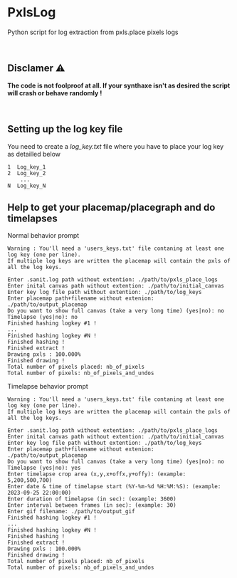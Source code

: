 # PxlsLog
Python script for log extraction from pxls.place pixels logs

</br>

## Disclamer :warning:
**The code is not foolproof at all. If your synthaxe isn't as desired the script will crash or behave randomly !**

</br>

## Setting up the log key file

You need to create a *log_key.txt* file where you have to place your log key as detailled below

```
1  Log_key_1
2  Log_key_2
    ...
N  Log_key_N
```

## Help to get your placemap/placegraph and do timelapses

Normal behavior prompt
```
Warning : You'll need a 'users_keys.txt' file contaning at least one log key (one per line).     
If multiple log keys are written the placemap will contain the pxls of all the log keys.

Enter .sanit.log path without extention: ./path/to/pxls_place_logs
Enter inital canvas path without extention: ./path/to/initial_canvas
Enter key log file path without extention: ./path/to/log_keys
Enter placemap path+filename without extenion: ./path/to/output_placemap
Do you want to show full canvas (take a very long time) (yes|no): no
Timelapse (yes|no): no
Finished hashing logkey #1 !
...
Finished hashing logkey #N !
Finished hashing !
Finished extract !
Drawing pxls : 100.000%
Finished drawing !
Total number of pixels placed: nb_of_pixels
Total number of pixels: nb_of_pixels_and_undos
```

Timelapse behavior prompt
```
Warning : You'll need a 'users_keys.txt' file contaning at least one log key (one per line).     
If multiple log keys are written the placemap will contain the pxls of all the log keys.

Enter .sanit.log path without extention: ./path/to/pxls_place_logs
Enter inital canvas path without extention: ./path/to/initial_canvas
Enter key log file path without extention: ./path/to/log_keys
Enter placemap path+filename without extenion: ./path/to/output_placemap
Do you want to show full canvas (take a very long time) (yes|no): no
Timelapse (yes|no): yes
Enter timelapse crop area (x,y,x+offx,y+offy): (example: 5,200,500,700)
Enter date & time of timelapse start (%Y-%m-%d %H:%M:%S): (example: 2023-09-25 22:00:00)
Enter duration of timelapse (in sec): (example: 3600)
Enter interval between frames (in sec): (example: 30)
Enter gif filename: ./path/to/output_gif
Finished hashing logkey #1 !
...
Finished hashing logkey #N !
Finished hashing !
Finished extract !
Drawing pxls : 100.000%
Finished drawing !
Total number of pixels placed: nb_of_pixels
Total number of pixels: nb_of_pixels_and_undos
```
